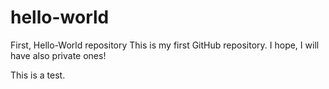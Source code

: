 # hello-world
First, Hello-World repository
This is my first GitHub repository. I hope, I will have also private ones!

This is a test.
